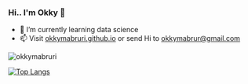 ### Hi.. I'm Okky 👋

- 🌱 I’m currently learning data science
- 📫 Visit [okkymabruri.github.io](https://okkymabruri.github.io/) or send Hi to okkymabrur@gmail.com


<p align="left"> <img src="https://komarev.com/ghpvc/?username=okkymabruri&label=Views&color=blue&style=plastic" alt="okkymabruri" /> </p>

[![Top Langs](https://github-readme-stats.vercel.app/api/top-langs/?username=okkymabruri&layout=compact)](https://github.com/okkymabruri)

<!--
![Anurag's github stats](https://github-readme-stats.vercel.app/api?username=okkymabruri&show_icons=true&theme=radical)

<!--
**okkymabruri/okkymabruri** is a ✨ _special_ ✨ repository because its `README.md` (this file) appears on your GitHub profile.

Here are some ideas to get you started:

- 🔭 I’m currently working on ...

- 👯 I’m looking to collaborate on ...
- 🤔 I’m looking for help with ...
- 💬 Ask me about ...
- 😄 Pronouns: ...
- ⚡ Fun fact: ...
-->
